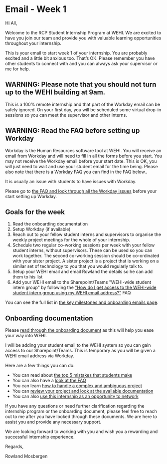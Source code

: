 # Email - Week 1

Hi All,

Welcome to the RCP Student Internship Program at WEHI. We are excited to have you join our team and provide you with valuable learning opportunities throughout your internship.

This is your email to start week 1 of your internship. You are probably excited and a little bit anxious too. That’s OK. Please remember you have other students to connect with and you can always ask your supervisor or me for help.

## WARNING: Please note that you should not turn up to the WEHI building at 9am.

This is a 100% remote internship and that part of the Workday email can be safely ignored. On your first day, you will be scheduled some virtual drop-in sessions so you can meet the supervisor and other interns.

## WARNING: Read the FAQ before setting up Workday

Workday is the Human Resources software tool at WEHI. You will receive an email from Workday and will need to fill in all the forms before you start. You may not receive the Workday email before your start date. This is OK, you will just need to wait and use your student email for the time being. Please also note that there is a Workday FAQ you can find in the FAQ below..

It is usually an issue with students to have issues with Workday.

Please go to [the FAQ and look through all the Workday issues](https://wehi-researchcomputing.github.io/faq#onboarding-onto-the-internship-program-workday) before your start setting up Workday.


## Goals for the week

1. Read the onboarding documentation
2. Setup Workday (if available)
3. Reach out to your fellow student interns and supervisors to organise the weekly project meetings for the whole of your internship.
4. Schedule two regular co-working sessions per week with your fellow student interns, without supervisors. These can be used so you can work together. The second co-working session should be co-ordinated with your sister project. A sister project is a project that is working on a similar set of technology to you that you would regularly talk to.
5. Setup your WEHI email and email Rowland the details so he can add them to his list
6. Add your WEHI email to the Sharepoint/Teams "WEHI-wide student intern group" by following the ["How do I get access to the WEHI-wide student intern group using my WEHI email address?"](faq#how-do-i-get-access-to-the-wehi-wide-student-intern-group-using-my-wehi-email-address) FAQ

You can see the full list in [the key milestones and onboarding emails page](emails-and-key-milestones).

## Onboarding documentation

Please [read through the onboarding document](https://doi.org/10.6084/m9.figshare.23280815) as this will help you ease your way into WEHI.

I will be adding your student email to the WEHI system so you can gain access to our Sharepoint/Teams. This is temporary as you will be given a WEHI email address via Workday.

Here are a few things you can do:

- You can read about [the top 5 mistakes that students make](https://wehi-researchcomputing.github.io/top-5-mistakes)
- You can also have a [look at the FAQ](https://wehi-researchcomputing.github.io/faq)
- You can learn [how to handle a complex and ambiguous project](https://wehi-researchcomputing.github.io/complex-projects) 
- You can [review your project and look at the available documentation](https://wehi-researchcomputing.github.io/project-wikis)
- You can also [use this internship as an opportunity to network](faq#i-know-that-the-internships-are-usually-100-offsite-but-what-if-i-want-to-go-into-the-office-sometimes)

If you have any questions or need further clarification regarding the internship program or the onboarding document, please feel free to reach out to me after you have looked through these documents. We are here to assist you and provide any necessary support.

We are looking forward to working with you and wish you a rewarding and successful internship experience.

Regards,

Rowland Mosbergen

